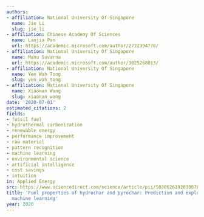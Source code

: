 ```yaml
---
authors:
- affiliation: National University Of Singapore
  name: Jie Li
  slug: jie_li
- affiliation: Chinese Academy Of Sciences
  name: Lanjia Pan
  url: https://academic.microsoft.com/author/2722394778/
- affiliation: National University Of Singapore
  name: Manu Suvarna
  url: https://academic.microsoft.com/author/3025268013/
- affiliation: National University Of Singapore
  name: Yen Wah Tong
  slug: yen_wah_tong
- affiliation: National University Of Singapore
  name: Xiaonan Wang
  slug: xiaonan_wang
date: '2020-07-01'
estimated_citations: 2
fields:
- fossil fuel
- hydrothermal carbonization
- renewable energy
- performance improvement
- raw material
- pattern recognition
- machine learning
- environmental science
- artificial intelligence
- cost savings
- intuition
in: Applied Energy
src: https://www.sciencedirect.com/science/article/pii/S0306261920306784
title: 'Fuel properties of hydrochar and pyrochar: Prediction and exploration with
  machine learning'
year: 2020
---
```

